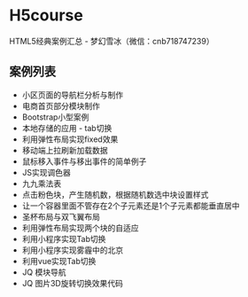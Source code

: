 # H5course
HTML5经典案例汇总 - 梦幻雪冰（微信：cnb718747239）
## 案例列表
* 小区页面的导航栏分析与制作
* 电商首页部分模块制作
* Bootstrap小型案例
* 本地存储的应用 - tab切换
* 利用弹性布局实现fixed效果
* 移动端上拉刷新加载数据
* 鼠标移入事件与移出事件的简单例子
* JS实现调色器
* 九九乘法表
* 点击粉色块，产生随机数，根据随机数选中块设置样式
* 让一个容器里面不管存在2个子元素还是1个子元素都能垂直居中
* 圣杯布局与双飞翼布局
* 利用弹性布局实现两个块的自适应
* 利用小程序实现Tab切换
* 利用小程序实现雾霾中的北京
* 利用vue实现Tab切换
* JQ 模块导航
* JQ 图片3D旋转切换效果代码
